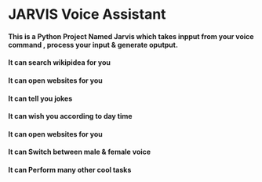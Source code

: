 # JARVIS Voice Assistant

#### This is a Python Project Named Jarvis which takes inpput from your voice command , process your input & generate oputput.
#### It can search wikipidea for you
#### It can open websites for you
#### It can tell you jokes
#### It can wish you according to day time
#### It can open websites for you
#### It can Switch between male & female voice
#### It can Perform many other cool tasks

